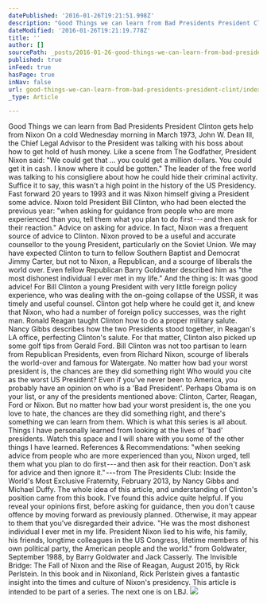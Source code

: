 ```yaml
---
datePublished: '2016-01-26T19:21:51.998Z'
description: "Good Things we can learn from Bad Presidents President Clinton gets help from Nixon On a cold Wednesday morning in March 1973, John W. Dean III, the Chief Legal Advisor to the President was talking with his boss about how to get hold of hush money. Like a scene from The Godfather, President Nixon said: “We could get that\_… you could get a million dollars. You could get it in cash. I know where it could be gotten.” The leader of the free world was talking to his consigliere about how he could hide their criminal activity. Suffice it to say, this wasn’t a high point in the history of the US Presidency. Fast forward 20 years to 1993 and it was Nixon himself giving a President some advice.  Nixon told President Bill Clinton, who had been elected the previous year: “when asking for guidance from people who are more experienced than you, tell them what you plan to do first — and then ask for their reaction.” Advice on asking for advice. In fact, Nixon was a frequent source of advice to Clinton. Nixon proved to be a useful and accurate counsellor to the young President, particularly on the Soviet Union. We may have expected Clinton to turn to fellow Southern Baptist and Democrat Jimmy Carter, but not to Nixon, a Republican, and a scourge of liberals the world over. Even fellow Republican Barry Goldwater described him as “the most dishonest individual I ever met in my life.” And the thing is: It was good advice! For Bill Clinton a young President with very little foreign policy experience, who was dealing with the on-going collapse of the USSR, it was timely and useful counsel. Clinton got help where he could get it, and knew that Nixon, who had a number of foreign policy successes, was the right man. Ronald Reagan taught Clinton how to do a proper military salute. Nancy Gibbs describes how the two Presidents stood together, in Reagan’s LA office, perfecting Clinton’s salute. For that matter, Clinton also picked up some golf tips from Gerald Ford. Bill Clinton was not too partisan to learn from Republican Presidents, even from Richard Nixon, scourge of liberals the world-over and famous for Watergate. No matter how bad your worst president is, the chances are they did something right Who would you cite as the worst US President? Even if you’ve never been to America, you probably have an opinion on who is a ‘Bad President’. Perhaps Obama is on your list, or any of the presidents mentioned above: Clinton, Carter, Reagan, Ford or Nixon. But no matter how bad your worst president is, the one you love to hate, the chances are they did something right, and there’s something we can learn from them. Which is what this series is all about. Things I have personally learned from looking at the lives of ‘bad’ presidents. Watch this space and I will share with you some of the other things I have learned. References & Recommendations: “when seeking advice from people who are more experienced than you, Nixon urged, tell them what you plan to do first — and then ask for their reaction. Don’t ask for advice and then ignore it.” — from The Presidents Club: Inside the World’s Most Exclusive Fraternity, February 2013, by Nancy Gibbs and Michael Duffy. The whole idea of this article, and understanding of Clinton’s position came from this book. I’ve found this advice quite helpful. If you reveal your opinions first, before asking for guidance, then you don’t cause offence by moving forward as previously planned. Otherwise, it may appear to them that you’ve disregarded their advice. “He was the most dishonest individual I ever met in my life. President Nixon lied to his wife, his family, his friends, longtime colleagues in the US Congress, lifetime members of his own political party, the American people and the world.” from Goldwater, September 1988, by Barry Goldwater and Jack Casserly. The Invisible Bridge: The Fall of Nixon and the Rise of Reagan, August 2015, by Rick Perlstein. In this book and in Nixonland, Rick Perlstein gives a fantastic insight into the times and culture of Nixon’s presidency. This article is intended to be part of a series. The next one is on LBJ."
dateModified: '2016-01-26T19:21:19.778Z'
title: ''
author: []
sourcePath: _posts/2016-01-26-good-things-we-can-learn-from-bad-presidents-president-clint.md
published: true
inFeed: true
hasPage: true
inNav: false
url: good-things-we-can-learn-from-bad-presidents-president-clint/index.html
_type: Article

---
```

Good Things we can learn from Bad Presidents President Clinton gets help from Nixon On a cold Wednesday morning in March 1973, John W. Dean III, the Chief Legal Advisor to the President was talking with his boss about how to get hold of hush money. Like a scene from The Godfather, President Nixon said: "We could get that ... you could get a million dollars. You could get it in cash. I know where it could be gotten." The leader of the free world was talking to his consigliere about how he could hide their criminal activity. Suffice it to say, this wasn't a high point in the history of the US Presidency. Fast forward 20 years to 1993 and it was Nixon himself giving a President some advice. Nixon told President Bill Clinton, who had been elected the previous year: "when asking for guidance from people who are more experienced than you, tell them what you plan to do first --- and then ask for their reaction." Advice on asking for advice. In fact, Nixon was a frequent source of advice to Clinton. Nixon proved to be a useful and accurate counsellor to the young President, particularly on the Soviet Union. We may have expected Clinton to turn to fellow Southern Baptist and Democrat Jimmy Carter, but not to Nixon, a Republican, and a scourge of liberals the world over. Even fellow Republican Barry Goldwater described him as "the most dishonest individual I ever met in my life." And the thing is: It was good advice! For Bill Clinton a young President with very little foreign policy experience, who was dealing with the on-going collapse of the USSR, it was timely and useful counsel. Clinton got help where he could get it, and knew that Nixon, who had a number of foreign policy successes, was the right man. Ronald Reagan taught Clinton how to do a proper military salute. Nancy Gibbs describes how the two Presidents stood together, in Reagan's LA office, perfecting Clinton's salute. For that matter, Clinton also picked up some golf tips from Gerald Ford. Bill Clinton was not too partisan to learn from Republican Presidents, even from Richard Nixon, scourge of liberals the world-over and famous for Watergate. No matter how bad your worst president is, the chances are they did something right Who would you cite as the worst US President? Even if you've never been to America, you probably have an opinion on who is a 'Bad President'. Perhaps Obama is on your list, or any of the presidents mentioned above: Clinton, Carter, Reagan, Ford or Nixon. But no matter how bad your worst president is, the one you love to hate, the chances are they did something right, and there's something we can learn from them. Which is what this series is all about. Things I have personally learned from looking at the lives of 'bad' presidents. Watch this space and I will share with you some of the other things I have learned. References & Recommendations: "when seeking advice from people who are more experienced than you, Nixon urged, tell them what you plan to do first --- and then ask for their reaction. Don't ask for advice and then ignore it." --- from The Presidents Club: Inside the World's Most Exclusive Fraternity, February 2013, by Nancy Gibbs and Michael Duffy. The whole idea of this article, and understanding of Clinton's position came from this book. I've found this advice quite helpful. If you reveal your opinions first, before asking for guidance, then you don't cause offence by moving forward as previously planned. Otherwise, it may appear to them that you've disregarded their advice. "He was the most dishonest individual I ever met in my life. President Nixon lied to his wife, his family, his friends, longtime colleagues in the US Congress, lifetime members of his own political party, the American people and the world." from Goldwater, September 1988, by Barry Goldwater and Jack Casserly. The Invisible Bridge: The Fall of Nixon and the Rise of Reagan, August 2015, by Rick Perlstein. In this book and in Nixonland, Rick Perlstein gives a fantastic insight into the times and culture of Nixon's presidency. This article is intended to be part of a series. The next one is on LBJ.
![](https://cdn-images-1.medium.com/max/1600/1*aRLQ4XbXLaM2IFBZZcgKbQ.jpeg)